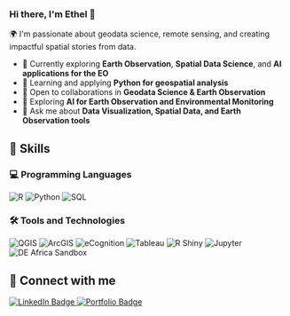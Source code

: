 ### Hi there, I'm Ethel  👋

🌍 I'm passionate about geodata science, remote sensing, and creating impactful spatial stories from data.

- 🔭 Currently exploring **Earth Observation**, **Spatial Data Science**, and **AI applications for the EO**  
- 🌱 Learning and applying **Python for geospatial analysis**  
- 👯 Open to collaborations in **Geodata Science & Earth Observation**  
- 🤖 Exploring **AI for Earth Observation and Environmental Monitoring**  
- 💬 Ask me about **Data Visualization, Spatial Data, and Earth Observation tools**



## 🧠 Skills 

### 💻 Programming Languages  
  
![R](https://img.shields.io/badge/R-276DC3?style=for-the-badge&logo=r&logoColor=white)
![Python](https://img.shields.io/badge/Python-3776AB?style=for-the-badge&logo=python&logoColor=white) 
![SQL](https://img.shields.io/badge/SQL-FF5733?style=for-the-badge&logo=sql&logoColor=white)




### 🛠️ Tools and Technologies

![QGIS](https://img.shields.io/badge/QGIS-589632?style=for-the-badge&logo=qgis&logoColor=white)
![ArcGIS](https://img.shields.io/badge/ArcGIS-4479A1?style=for-the-badge&logo=esri&logoColor=white)
![eCognition](https://img.shields.io/badge/eCognition-005A9C?style=for-the-badge&logo=databricks&logoColor=white)
![Tableau](https://img.shields.io/badge/Tableau-E97627?style=for-the-badge&logo=tableau&logoColor=white)
![R Shiny](https://img.shields.io/badge/R_Shiny-276DC3?style=for-the-badge&logo=r&logoColor=white)
![Jupyter](https://img.shields.io/badge/Jupyter-F37626?style=for-the-badge&logo=jupyter&logoColor=white)
![DE Africa Sandbox](https://img.shields.io/badge/DE_Africa_Sandbox-3C3C3C?style=for-the-badge&logo=python&logoColor=white)



## 🔗 Connect with me

<div id="badges">
  <a href="https://www.linkedin.com/in/ethel-ogallo-8bb08893/" target="_blank">
    <img src="https://img.shields.io/badge/LinkedIn-blue?style=for-the-badge&logo=linkedin&logoColor=white" alt="LinkedIn Badge"/>
  </a>
  <a href="https://ethel-ogallo.github.io/portfolio/" target="_blank">
    <img src="https://img.shields.io/badge/Portfolio-000000?style=for-the-badge&logo=githubpages&logoColor=white" alt="Portfolio Badge"/>
  </a>
</div>

<!--
✨ Welcome to my GitHub profile! This README appears on my public GitHub page.

Things I care about: Sustainable development, spatial justice, and using data to tell stories that matter.
-->
